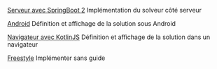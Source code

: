 
[Serveur avec SpringBoot 2](#serveur_avec_springboot_2)
Implémentation du solveur côté serveur

[Android](#android)
Définition et affichage de la solution sous Android

[Navigateur avec KotlinJS](#navigateur_avec_kotlinjs)
Définition et affichage de la solution dans un navigateur

[Freestyle](#freestyle)
Implémenter sans guide